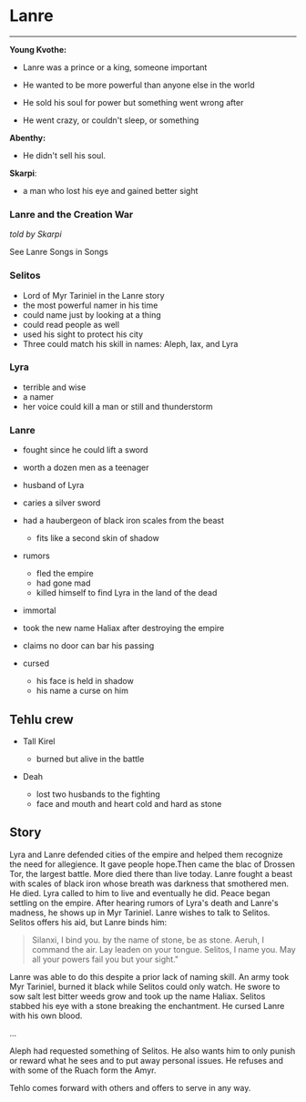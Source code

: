 # Lanre

---

**Young Kvothe:**

* Lanre was a prince or a king, someone important

* He wanted to be more powerful than anyone else in the world

* He sold his soul for power but something went wrong after

* He went crazy, or couldn't sleep, or something


**Abenthy:**

* He didn't sell his soul.

**Skarpi**:

* a man who lost his eye and gained better sight

### Lanre and the Creation War

_told by Skarpi_

See Lanre Songs in Songs

### Selitos

* Lord of Myr Tariniel in the Lanre story
* the most powerful namer in his time
* could name just by looking at a thing
* could read people as well
* used his sight to protect his city
* Three could match his skill in names: Aleph, Iax, and Lyra

### Lyra

* terrible and wise
* a namer
* her voice could kill a man or still and thunderstorm

### Lanre

* fought since he could lift a sword
* worth a dozen men as a teenager
* husband of Lyra
* caries a silver sword
* had a haubergeon of black iron scales from the beast

  * fits like a second skin of shadow

* rumors

  * fled the empire
  * had gone mad
  * killed himself to find Lyra in the land of the dead

* immortal

* took the new name Haliax after destroying the empire

* claims no door can bar his passing

* cursed
  * his face is held in shadow
  * his name a curse on him


## Tehlu crew

* Tall Kirel
  * burned but alive in the battle

* Deah
  * lost two husbands to the fighting
  * face and mouth and heart cold and hard as stone


## Story

Lyra and Lanre defended cities of the empire and helped them recognize the need for allegience. It gave people hope.Then came the blac of Drossen Tor, the largest battle. More died there than live today. Lanre fought a beast with scales of black iron whose breath was darkness  that smothered men. He died. Lyra called to him to live and eventually he did. Peace began settling on the empire. After hearing rumors of Lyra's death and Lanre's madness, he shows up  in Myr Tariniel. Lanre wishes to talk to Selitos. Selitos offers his aid, but Lanre binds him:

> Silanxi, I bind you. by the name of stone, be as stone. Aeruh, I command the air. Lay leaden on your tongue. Selitos, I name you. May all your powers fail you but your sight."

Lanre was able to do this despite a prior lack of naming skill. An army took Myr Tariniel,  burned it black while Selitos could only watch. He swore to sow salt lest bitter weeds grow and took up the name Haliax. Selitos stabbed his eye with a stone breaking the enchantment. He cursed Lanre with his own blood.

...

Aleph had requested something of Selitos. He also wants him to only punish or reward what he sees and to put away personal issues. He refuses and with some of the Ruach form the Amyr.

Tehlo comes forward with others and offers to serve in any way.



